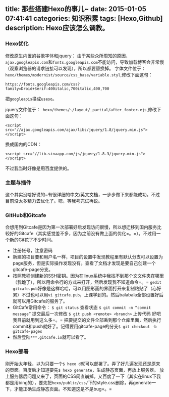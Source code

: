 title: 那些搭建Hexo的事儿~
date: 2015-01-05 07:41:41
categories: 知识积累
tags: [Hexo,Github]
description: Hexo应该怎么调教。
---
### Hexo优化
修改原生内置的谷歌字体和jquery：
由于某些众所周知的原因，`ajax.googleapis.com`和`fonts.googleapis.com`不能访问，导致加载博客会非常慢（观察浏览器的请求链接可以发现），所以都要替换掉。
字体文件位于：`hexo/themes/modernist/source/css_base/variable.styl`,修改下面这句：

    https://fonts.googleapis.com/css?family=Droid+Serif:400italic,700italic,400,700
把`googleapis`换成`useso`。

jquery文件位于：` hexo/themes/~/layout/_partial/after_footer.ejs`,修改下面这句：

    <script src="//ajax.googleapis.com/ajax/libs/jquery/1.8/jquery.min.js"></script>
    
换成国内的CDN：

    <script src="//lib.sinaapp.com/js/jquery/1.8.3/jquery.min.js"></script>
不过我当时好像是用百度提供的。

### 主题与插件
这个其实没啥好说的~有很详细的中文/英文文档，一步步做下来都能成功。不过目前没太多精力去优化了。嗯，等我考完试再说。

### GitHub和Gitcafe
会想用到Gitcafe是因为第一次部署好后发现访问很慢，所以想迁移到国内服务比较好的Gitcafe（其实感觉差不多，因为之前没有做上面的优化=。=）。不过用一个新的Git花了不少时间。

* 注册帐号，注意密码
* 新建的项目要和用户名一样，项目的设置中发现教程里有默认分支可以设置为page服务，但是实际操作发现没有。查看了文档才发现是要自己创建一个gitcafe-page分支。
* 按照教程创建新的SSH密钥。因为在linux系统中我找不到那个文文件夹在哪里（我跪了），所以用命令行的方式来打开，然后发现我不知道命令=。= 
 `gedit gitcafe.pub`好像是这样哈哈，可以用图形画的界面打开来复制粘贴了（心好累）不过也可以用`vi gitcafe.pub`，上课学到的。然后balabala全部设置好后就可以用Gitcafe的服务了。
* GitCafe常用命令：
    `$ git status` 查看状态
    `$ git commit -m “commit message”` 提交最后一次修改
    `$ git push <remote> <branch>` 上传代码
好吧我目前就用到这么多=。= 把要提交的文件全部丢到那个仓库里面，然后执行commit和push就好了。记得要用gitcafe-page的分支`$ git checkout -b gitcafe-pages`
* 然后登陆`***.gitcafe.io`就可以看了。

### Hexo部署
刚开始太年轻，以为只要一个`$ hexo d`就可以部署了。弄了好几遍发现还是原来的页面。百度后才知道要先`$ hexo generate`，生成静态页面，再放上服务器。
放上服务器后问题又来了，页面的CSS简直崩掉。又百度了一下（其实在linux下我都是用bing的），要先把`hexo/public/css/`下的style.css删除，再generate一下，才能正确生成静态页面。不知道这是不是bug=。=
